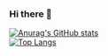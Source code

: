 ### Hi there 👋

<!--
**mshihabdeen/mshihabdeen** is a ✨ _special_ ✨ repository because its `README.md` (this file) appears on your GitHub profile.-->
[![Anurag's GitHub stats](https://github-readme-stats.vercel.app/api?username=mshihabdeen&theme=tokyonight)](https://github.com/anuraghazra/github-readme-stats)  <br>
[![Top Langs](https://github-readme-stats.vercel.app/api/top-langs/?username=mshihabdeen&langs_count=5&bg_color=130,38bdae,bf91f3,1a1b27&title_color=000000&text_color=000000)](htt1a1b27,70a5fdps://github.com/anuraghazra/github-readme-stats)



